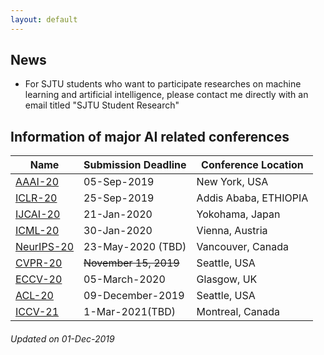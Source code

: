```yaml
---
layout: default
---
```

## News
*  For SJTU students who want to participate researches on machine learning and artificial intelligence, please contact me directly with an email titled "SJTU Student Research"

## Information of major AI related conferences

Name | Submission Deadline | Conference Location 
------------ | -------------| -------------
[AAAI-20](https://aaai.org/Conferences/AAAI-20/)| 05-Sep-2019| New York, USA
[ICLR-20](https://iclr.cc/) | 25-Sep-2019| Addis Ababa, ETHIOPIA 
[IJCAI-20](http://www.ijcai20.org) | 21-Jan-2020|Yokohama, Japan
[ICML-20](https://icml.cc/Conferences/2020)| 30-Jan-2020| Vienna, Austria
[NeurIPS-20](https://nips.cc/Conferences/2020)| 23-May-2020 (TBD)|Vancouver, Canada
[CVPR-20](http://cvpr2020.thecvf.com/) | ~~November 15, 2019~~|Seattle, USA
[ECCV-20](https://eccv2020.eu/)|05-March-2020|Glasgow, UK
[ACL-20](https://acl2020.org/)|09-December-2019|Seattle, USA
[ICCV-21](https://www.thecvf.com/?page_id=100)|1-Mar-2021(TBD)|Montreal, Canada

###### Updated on 01-Dec-2019 

